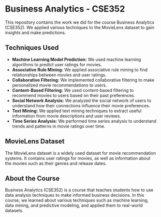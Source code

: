 # Business Analytics - CSE352

This repository contains the work we did for the course Business Analytics (CSE352). We applied various techniques to the MovieLens dataset to gain insights and make predictions.

## Techniques Used

- **Machine Learning Model Prediction:** We used machine learning algorithms to predict user ratings for movies.
- **Associative Rule Mining:** We applied associative rule mining to find relationships between movies and user ratings.
- **Collaborative Filtering:** We implemented collaborative filtering to make personalized movie recommendations to users.
- **Content-Based Filtering:** We used content-based filtering to recommend movies to users based on their past preferences.
- **Social Network Analysis:** We analyzed the social network of users to understand how their connections influence their movie preferences.
- **Text Mining:** We applied text mining techniques to extract useful information from movie descriptions and user reviews.
- **Time Series Analysis:** We performed time series analysis to understand trends and patterns in movie ratings over time.

## MovieLens Dataset

The MovieLens dataset is a widely used dataset for movie recommendation systems. It contains user ratings for movies, as well as information about the movies such as their genres and release dates.

## About the Course

Business Analytics (CSE352) is a course that teaches students how to use data analysis techniques to make informed business decisions. In this course, we learned about various techniques such as machine learning, data mining, and predictive modeling, and applied them to real-world datasets.


